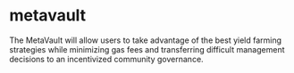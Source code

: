 # metavault
The MetaVault will allow users to take advantage of the best yield farming strategies while minimizing gas fees and transferring difficult management decisions to an incentivized community governance.

